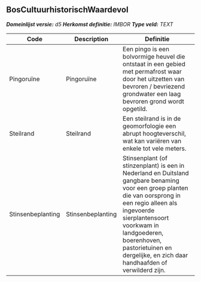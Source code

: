 ﻿## BosCultuurhistorischWaardevol

*__Domeinlijst versie:__ d5*
*__Herkomst definitie:__ IMBOR*
*__Type veld:__ TEXT*

|__Code__ |__Description__ |__Definitie__	|
|	---	|	---	|   ---	| 
| Pingoruïne | Pingoruïne | Een pingo is een bolvormige heuvel die ontstaat in een gebied met permafrost waar door het uitzetten van bevroren / bevriezend grondwater een laag bevroren grond wordt opgetild. |
| Steilrand | Steilrand | Een steilrand is in de geomorfologie een abrupt hoogteverschil, wat kan variëren van enkele tot vele meters. |
| Stinsenbeplanting | Stinsenbeplanting | Stinsenplant (of stinzenplant) is een in Nederland en Duitsland gangbare benaming voor een groep planten die van oorsprong in een regio alleen als ingevoerde sierplantensoort voorkwam in landgoederen, boerenhoven, pastorietuinen en dergelijke, en zich daar handhaafden of verwilderd zijn. |
